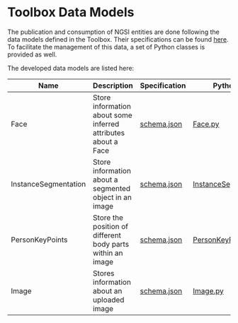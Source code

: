 # Toolbox Data Models

The publication and consumption of NGSI entities are done following the data models defined in the Toolbox. Their specifications can be found [here](https://github.com/CommuniCityProject/communicity_toolbox/tree/master/docs/DataModels). To facilitate the management of this data, a set of Python classes is provided as well.

The developed data models are listed here:

| Name | Description | Specification | Python class |
|------|-------------|---------------|--------------|
| Face | Store information about some inferred attributes about a Face | [schema.json](./DataModels/Face/schema.json) | [Face.py](https://communicity-docs.readthedocs.io/en/latest/docs/toolbox/DataModels.html#module-DataModels.Face)
| InstanceSegmentation | Store information about a segmented object in an image | [schema.json](./DataModels/InstanceSegmentation/schema.json) | [InstanceSegmentation.py](https://communicity-docs.readthedocs.io/en/latest/docs/toolbox/DataModels.html#module-DataModels.InstanceSegmentation)
| PersonKeyPoints | Store the position of different body parts within an image | [schema.json](./DataModels/PersonKeyPoints/schema.json) | [PersonKeyPoints.py](https://communicity-docs.readthedocs.io/en/latest/docs/toolbox/DataModels.html#module-DataModels.PersonKeyPoints)
| Image | Stores information about an uploaded image | [schema.json](./DataModels/Image/schema.json) | [Image.py](https://communicity-docs.readthedocs.io/en/latest/docs/toolbox/DataModels.html#module-DataModels.Image)